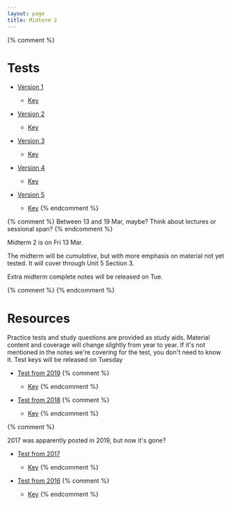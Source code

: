 ```yaml
---
layout: page
title: Midterm 2
---
```


{% comment %} 
# Tests

* [Version 1](materials/midterm2.1.test.pdf)
    * [Key](materials/midterm2.1.key.pdf)

* [Version 2](materials/midterm2.2.test.pdf)
    * [Key](materials/midterm2.2.key.pdf)

* [Version 3](materials/midterm2.3.test.pdf)
    * [Key](materials/midterm2.3.key.pdf)

* [Version 4](materials/midterm2.4.test.pdf)
    * [Key](materials/midterm2.4.key.pdf)

* [Version 5](materials/midterm2.5.test.pdf)
    * [Key](materials/midterm2.5.key.pdf)
{% endcomment %} 

{% comment %} 
Between 13 and 19 Mar, maybe? Think about lectures or sessional span?
{% endcomment %} 

Midterm 2 is on Fri 13 Mar. 

The midterm will be _cumulative_, but with more emphasis on material not yet tested. It will cover through Unit 5 Section 3.

Extra midterm complete notes will be released on Tue.

{% comment %} 
{% endcomment %} 

# Resources

Practice tests and study questions are provided as study aids. Material content and coverage will change slightly from year to year. If it's not mentioned in the notes we're covering for the test, you don't need to know it. Test keys will be released on Tuesday

* [Test from 2019](materials/2019/midterm2.2.test.pdf) 
{% comment %}
    * [Key](materials/2019/midterm2.2.key.pdf)
{% endcomment %} 

* [Test from 2018](materials/2018/midterm2.3.test.pdf) 
{% comment %}
    * [Key](materials/2018/midterm2.3.key.pdf)
{% endcomment %} 

{% comment %}

2017 was apparently posted in 2019, but now it's gone?
* [Test from 2017](materials/2017/midterm2.1.test.pdf) 
    * [Key](materials/2017/midterm2.1.key.pdf)
{% endcomment %} 

* [Test from 2016](materials/2016/midterm2.3.test.pdf) 
{% comment %} 
    * [Key](materials/2016/midterm2.3.key.pdf)
{% endcomment %} 
